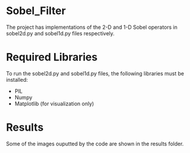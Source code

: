 # Sobel_Filter
The project has implementations of the 2-D and 1-D Sobel operators in sobel2d.py and sobel1d.py files respectively.

# Required Libraries
To run the sobel2d.py and sobel1d.py files, the following libraries must be installed:
* PIL
* Numpy
* Matplotlib (for visualization only)

# Results
Some of the images ouputted by the code are shown in the results folder.
